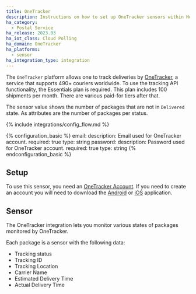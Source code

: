 ```yaml
---
title: OneTracker
description: Instructions on how to set up OneTracker sensors within Home Assistant.
ha_category:
  - Postal Service
ha_release: 2023.03
ha_iot_class: Cloud Polling
ha_domain: OneTracker
ha_platforms:
  - sensor
ha_integration_type: integration
---
```


The `OneTracker` platform allows one to track deliveries by [OneTracker](https://onetracker.app), a service that supports 490+ couriers worldwide. To use the tracking API functionality, the Essentials plan is required. This plan includes 100 shipments per month. There are various paid-for tiers after that.

The sensor value shows the number of packages that are not in `Delivered` state. As attributes are the number of packages per status.

{% include integrations/config_flow.md %}

{% configuration_basic %}
email:
  description: Email used for OneTracker account.
  required: true
  type: string
password:
  description: Password used for OneTracker account.
  required: true
  type: string
{% endconfiguration_basic %}

## Setup

To use this sensor, you need an [OneTracker Account](https://onetracker.app/signin). If you need to create an account you will need to download the [Android](https://play.google.com/store/apps/details?id=app.onetracker.android)
or [iOS](https://itunes.apple.com/us/app/onetracker-package-tracking/id1409295535) application.

## Sensor

The OneTracker integration lets you monitor various states of packages monitored by OneTracker.

Each package is a sensor with the following data:

- Tracking status
- Tracking ID
- Tracking Location
- Carrier Name
- Estimated Delivery Time
- Actual Delivery Time
